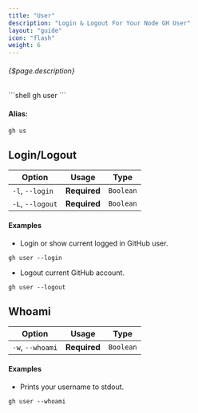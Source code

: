 ```yaml
---
title: "User"
description: "Login & Logout For Your Node GH User"
layout: "guide"
icon: "flash"
weight: 6
---
```


###### {$page.description}

<article id="1">
```shell
gh user
```

#### Alias:

```shell
gh us
```

## Login/Logout

Option            | Usage        | Type
---               | ---          | ---
`-l`, `--login`   | **Required** | `Boolean`
`-L`, `--logout`  | **Required** | `Boolean`

#### Examples

* Login or show current logged in GitHub user.

```shell
gh user --login
```

* Logout current GitHub account.

```shell
gh user --logout
```


</article>


<article id="2">

## Whoami

Option             | Usage        | Type
---                | ---          | ---
`-w`, `--whoami`   | **Required** | `Boolean`

#### Examples

* Prints your username to stdout.

```shell
gh user --whoami
```
</article>
